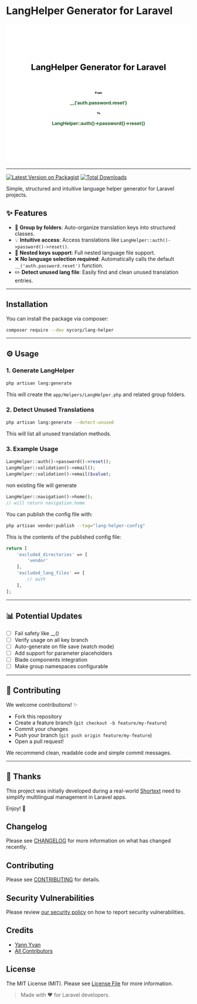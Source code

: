 # LangHelper Generator for Laravel

![Cover](cover.png)

---
[![Latest Version on Packagist](https://img.shields.io/packagist/v/nycorp/lang-helper.svg?style=flat-square)](https://packagist.org/packages/nycorp/lang-helper)
[![Total Downloads](https://img.shields.io/packagist/dt/nycorp/lang-helper.svg?style=flat-square)](https://packagist.org/packages/nycorp/lang-helper)

Simple, structured and intuitive language helper generator for Laravel projects.

## ✨ Features

- 📁 **Group by folders**: Auto-organize translation keys into structured classes.
- 💡 **Intuitive access**: Access translations like `LangHelper::auth()->password()->reset()`.
- 🔄 **Nested keys support**: Full nested language file support.
- ❌ **No language selection required**: Automatically calls the default `__('auth.password.reset')` function.
- ✏️ **Detect unused lang file**: Easily find and clean unused translation entries.

---

## Installation

You can install the package via composer:

```bash
composer require --dev nycorp/lang-helper
```

---

## ⚙️ Usage

### 1. Generate LangHelper

```bash
php artisan lang:generate
```

This will create the `app/Helpers/LangHelper.php` and related group folders.

### 2. Detect Unused Translations

```bash
php artisan lang:generate --detect-unused
```

This will list all unused translation methods.

### 3. Example Usage

```php
LangHelper::auth()->password()->reset();
LangHelper::validation()->email();
LangHelper::validation()->email($value);
```

non existing file will generate
```php
LangHelper::navigation()->home();
// will return navigation.home
```

You can publish the config file with:

```bash
php artisan vendor:publish --tag="lang-helper-config"
```

This is the contents of the published config file:

```php
return [
    'excluded_directories' => [
        'vendor'
    ],
    'excluded_lang_files' => [
        // auth
    ],
];

```

---

## 📊 Potential Updates

- [ ] Fail safety like __()
- [ ] Verify usage on all key branch
- [ ] Auto-generate on file save (watch mode)
- [ ] Add support for parameter placeholders
- [ ] Blade components integration
- [ ] Make group namespaces configurable

---

## 🚀 Contributing

We welcome contributions! ✨

- Fork this repository
- Create a feature branch (`git checkout -b feature/my-feature`)
- Commit your changes
- Push your branch (`git push origin feature/my-feature`)
- Open a pull request!

We recommend clean, readable code and simple commit messages.

---

## 🙏 Thanks

This project was initially developed during a real-world [Shortext](https://shortext.ny-corp.io) need to simplify multilingual management in Laravel apps.

Enjoy! 🚀

## Changelog

Please see [CHANGELOG](CHANGELOG.md) for more information on what has changed recently.

## Contributing

Please see [CONTRIBUTING](CONTRIBUTING.md) for details.

## Security Vulnerabilities

Please review [our security policy](../../security/policy) on how to report security vulnerabilities.

## Credits

- [Yann Yvan](https://github.com/yann-yvan)
- [All Contributors](../../contributors)

## License

The MIT License (MIT). Please see [License File](LICENSE.md) for more information.


> Made with ❤️ for Laravel developers.

